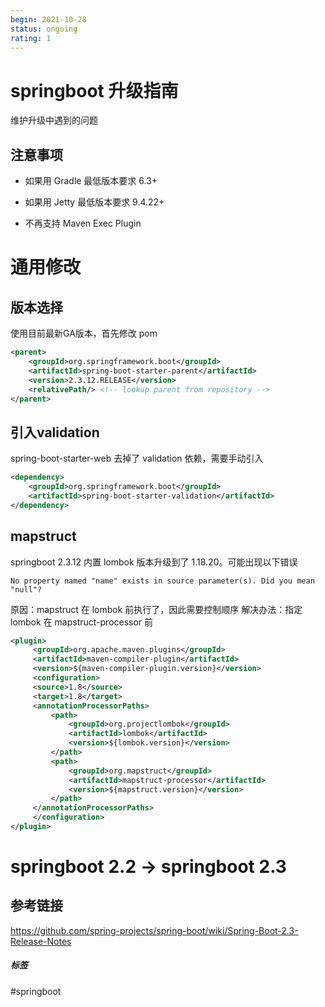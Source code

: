 ```yaml
---
begin: 2021-10-28
status: ongoing
rating: 1
---
```


# springboot 升级指南

维护升级中遇到的问题

## 注意事项

-   如果用 Gradle 最低版本要求 6.3+
    
-   如果用 Jetty 最低版本要求 9.4.22+
    
-   不再支持 Maven Exec Plugin
    

# 通用修改

## 版本选择

使用目前最新GA版本，首先修改 pom

```xml
<parent>
	<groupId>org.springframework.boot</groupId>
	<artifactId>spring-boot-starter-parent</artifactId>
	<version>2.3.12.RELEASE</version>
	<relativePath/> <!-- lookup parent from repository -->
</parent>
```

## 引入validation

spring-boot-starter-web 去掉了 validation 依赖，需要手动引入

```xml
<dependency>
	<groupId>org.springframework.boot</groupId>
	<artifactId>spring-boot-starter-validation</artifactId>
</dependency>
```


## mapstruct 
springboot 2.3.12 内置 lombok 版本升级到了 1.18.20。可能出现以下错误

```log
No property named "name" exists in source parameter(s). Did you mean "null"?
```
原因：mapstruct 在 lombok 前执行了，因此需要控制顺序
解决办法：指定 lombok 在 mapstruct-processor 前
```xml
<plugin>  
	 <groupId>org.apache.maven.plugins</groupId>  
	 <artifactId>maven-compiler-plugin</artifactId>  
	 <version>${maven-compiler-plugin.version}</version>  
	 <configuration>  
	 <source>1.8</source>  
	 <target>1.8</target>  
	 <annotationProcessorPaths>  
		 <path>  
			 <groupId>org.projectlombok</groupId>  
			 <artifactId>lombok</artifactId>  
			 <version>${lombok.version}</version>  
		 </path>  
		 <path>  
			 <groupId>org.mapstruct</groupId>  
			 <artifactId>mapstruct-processor</artifactId>  
			 <version>${mapstruct.version}</version>  
		 </path>  
	 </annotationProcessorPaths>  
	 </configuration>  
</plugin>
```

# springboot 2.2 -> springboot 2.3
## 参考链接
https://github.com/spring-projects/spring-boot/wiki/Spring-Boot-2.3-Release-Notes

##### 标签
#springboot